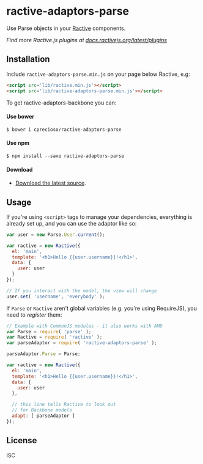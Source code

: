 # ractive-adaptors-parse

Use Parse objects in your [Ractive] components.

*Find more Ractive.js plugins at
[docs.ractivejs.org/latest/plugins](http://docs.ractivejs.org/latest/plugins)*

## Installation

Include `ractive-adaptors-parse.min.js` on your page below Ractive, e.g:

```html
<script src='lib/ractive.min.js'></script>
<script src='lib/ractive-adaptors-parse.min.js'></script>
```

To get ractive-adaptors-backbone you can:

#### Use bower

    $ bower i cprecioso/ractive-adaptors-parse


#### Use npm

    $ npm install --save ractive-adaptors-parse

#### Download

- [Download the latest source](https://github.com/cprecioso/ractive-adaptors-parse/archive/master.zip).

## Usage

If you're using `<script>` tags to manage your dependencies, everything is already set up, and you can use the adaptor like so:

```js
var user = new Parse.User.current();

var ractive = new Ractive({
  el: 'main',
  template: '<h1>Hello {{user.username}}!</h1>',
  data: {
    user: user
  }
});

// If you interact with the model, the view will change
user.set( 'username', 'everybody' );
```

If `Parse` or `Ractive` aren't global variables (e.g. you're using RequireJS), you need to *register* them: 

```js
// Example with CommonJS modules - it also works with AMD
var Parse = require( 'parse' );
var Ractive = require( 'ractive' );
var parseAdaptor = require( 'ractive-adaptors-parse' );

parseAdaptor.Parse = Parse;

var ractive = new Ractive({
  el: 'main',
  template: '<h1>Hello {{user.username}}!</h1>',
  data: {
    user: user
  },

  // this line tells Ractive to look out
  // for Backbone models
  adapt: [ parseAdaptor ]
});
```

## License

ISC

[Ractive]: http://www.ractivejs.org